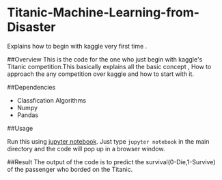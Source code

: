 # Titanic-Machine-Learning-from-Disaster
Explains how to begin with kaggle very first time .


##Overview
This is the code for the one who just begin with kaggle's Titanic competition.This basically explains all the basic concept ,
How to approach the any competition over kaggle and how to start with it.

##Dependencies
* Classfication Algorithms
* Numpy
* Pandas

##Usage

Run this using [jupyter notebook](http://jupyter.readthedocs.io/en/latest/install.html). Just type `jupyter notebook` in the main directory and the code will pop up in a browser window. 

##Result
The output of the code is to predict the survival(0-Die,1-Survive) of the passenger who borded on the Titanic.

